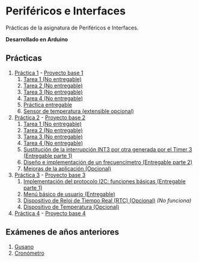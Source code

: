 # Periféricos e Interfaces

Prácticas de la asignatura de Periféricos e Interfaces.

**Desarrollado en Arduino**

## Prácticas

1. [Práctica 1](./pract-1/) - [Proyecto base 1](./pract-1/23-24_plab1_base.pdsprj)
   1. [Tarea 1 (No entregable)](./pract-1/711-t1-salidas-digitales.ino)
   2. [Tarea 2 (No entregable)](./pract-1/712-t2-comunicacion-serie.ino)
   3. [Tarea 3 (No entregable)](./pract-1/713-t3-sincronizacion-por-consulta-de-estado.ino)
   4. [Tarea 4 (No entregable)](./pract-1/714-t4-visualizacion-sincronizada-por-interrupcion-externa.ino)
   5. [Práctica entregable](./pract-1/721-especificaciones-de-diseno.ino)
   6. [Sensor de temperatura (extensible opcional)](./pract-1/722-sensor-de-temperatura.ino)
2. [Práctica 2](./pract-2/) - [Proyecto base 2](./pract-2/23-24_plab2_base.pdsprj)
   1. [Tarea 1 (No entregable)](./pract-2/411-t1-generacion-de-senales-en-modo-normal.ino)
   2. [Tarea 2 (No entregable)](./pract-2/412-t2-generacion-de-senales-en-modo-ctc.ino)
   3. [Tarea 3 (No entregable)](./pract-2/413-t3-generacion-de-senales-en-modo-fast-pwm.ino)
   4. [Tarea 4 (No entregable)](./pract-2/414-t4-generacion-de-senales-en-modo-pwm-phase-correct.ino)
   5. [Sustitución de la interrupción INT3 por otra generada por el Timer 3 (Entregable parte 1)](./pract-2/421-sustitucion-de-la-interrupcion-int3-por-otra-generada-por-el-timer3.ino)
   6. [Diseño e implementación de un frecuencímetro (Entregable parte 2)](./pract-2/422-diseno-e-implementacion-de-un-frecuencimetro.ino)
   7. [Mejoras de la aplicación (Opcional)](./pract-2/423-mejoras-de-la-aplicacion.ino)
3. [Práctica 3](./pract-3/) - [Proyecto base 3](./pract-3/23-24_plab3_base.pdsprj)
   1. [Implementación del protocolo I2C: funciones básicas (Entregable parte 1)](./pract-3/51-t1-implemantacion-del-protocolo-i2c-funciones-basicas.ino)
   2. [Menú básico de usuario (Entregable)](./pract-3/52-t2-menu-basico-de-usuario.ino)
   3. [Dispositivo de Reloj de Tiempo Real (RTC) (Opcional)](./pract-3/53-t3-dispositivo-de-reloj-de-tiempo-real.ino) _(No funciona)_
   4. [Dispositivo de Temperatura (Opcional)](./pract-3/53-t3.2-temperatura.ino)
4. [Práctica 4](./pract-4/) - [Proyecto base 4](./pract-4/23-24_plab4_reloj_base.pdsprj)

## Exámenes de años anteriores

1. [Gusano](./exams/modo-gusano.ino)
2. [Cronómetro](./exams/modo-cronometro.ino)
